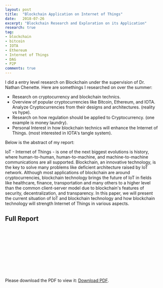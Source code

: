```yaml
---
layout: post
title:  "Blockchain Application on Internet of Things"
date:   2018-07-26
excerpt: "Blockchain Research and Exploration on its Application"
research: true
tag:
- blockchain
- bitcoin
- IOTA
- Ethereum
- Internet of Things
- DAG
- P2P
comments: true
---
```


I did a entry level research on Blockchain under the supervision of Dr. Nathan Chenette. Here are somethings I researched on over the summer:
<ul>
<li>Research on cryptocurrency and blockchain technics.</li>
<li>Overview of popular cryptocurrencies like Bitcoin, Ethereum, and IOTA. Analyze Cryptocurrencies from their designs and architectures. (reality vs hype).</li>
<li>Research on how regulation should be applied to Cryptocurrency. (one example is money laundry).</li>
<li>Personal Interest in how blockchain technics will enhance the Internet of Things. (most interested in IOTA's tangle system).</li>
</ul>

Below is the abstract of my report:

IoT - Internet of Things - is one of the next biggest evolutions is history, where human-to-human, human-to-machine, and machine-to-machine communications are all supported. Blockchain, an innovative technology, is the key to solve many problems like deficient architecture raised by IoT network. Although most applications of blockchain are around cryptocurrencies, blockchain technology brings the future of IoT in fields like healthcare, finance, transportation and many others to a higher level than the common client-server model due to blockchain's features of security, decentralization, and transparency. In this paper, we will present the current situation of IoT and blockchain technology and how blockchain technology will strength Internet of Things in various aspects.

## Full Report
<object data="/assets/research/Blockchain_Application_on_Internet_of_Things.pdf" type="application/pdf" width="300px" height="300px">
  <embed src="/assets/research/Blockchain_Application_on_Internet_of_Things.pdf">
      <p>Please download the PDF to view it: <a href="/assets/Projects/Blockchain_Application_on_Internet_of_Things.pdf">Download PDF</a>.</p>
  </embed>
</object>
